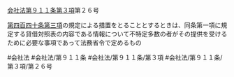[会社法第９１１条第３項](会社法＿＿＿＿第９１１条第３項)第２６号

[第四百四十条第三項](会社法＿＿＿＿第４４０条第３項)の規定による措置をとることとするときは、同条第一項に規定する貸借対照表の内容である情報について不特定多数の者がその提供を受けるために必要な事項であって法務省令で定めるもの


#会社法
#会社法/第９１１条
#会社法/第９１１条/第３項
#会社法/第９１１条/第３項/第２６号

